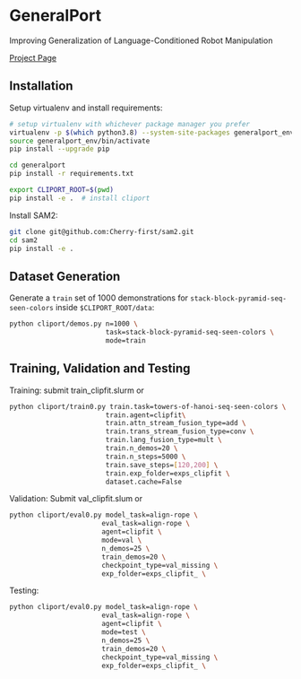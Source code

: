 # GeneralPort 
Improving Generalization of Language-Conditioned Robot Manipulation

[Project Page](https://qm-ipalab.github.io/GeneralPort/) 


## Installation
Setup virtualenv and install requirements:
```bash
# setup virtualenv with whichever package manager you prefer
virtualenv -p $(which python3.8) --system-site-packages generalport_env  
source generalport_env/bin/activate
pip install --upgrade pip

cd generalport
pip install -r requirements.txt

export CLIPORT_ROOT=$(pwd)
pip install -e .  # install cliport
```

Install SAM2:
```bash
git clone git@github.com:Cherry-first/sam2.git
cd sam2
pip install -e .
```

## Dataset Generation
Generate a `train` set of 1000 demonstrations for `stack-block-pyramid-seq-seen-colors` inside `$CLIPORT_ROOT/data`:
```bash
python cliport/demos.py n=1000 \
                        task=stack-block-pyramid-seq-seen-colors \
                        mode=train 
```

## Training, Validation and Testing
Training: submit train_clipfit.slurm or
```bash
python cliport/train0.py train.task=towers-of-hanoi-seq-seen-colors \
                        train.agent=clipfit\
                        train.attn_stream_fusion_type=add \
                        train.trans_stream_fusion_type=conv \
                        train.lang_fusion_type=mult \
                        train.n_demos=20 \
                        train.n_steps=5000 \
                        train.save_steps=[120,200] \
                        train.exp_folder=exps_clipfit \
                        dataset.cache=False 
```

Validation: Submit val_clipfit.slum or
```bash
python cliport/eval0.py model_task=align-rope \
                       eval_task=align-rope \
                       agent=clipfit \
                       mode=val \
                       n_demos=25 \
                       train_demos=20 \
                       checkpoint_type=val_missing \
                       exp_folder=exps_clipfit_ \
```

Testing:
```bash
python cliport/eval0.py model_task=align-rope \
                       eval_task=align-rope \
                       agent=clipfit \
                       mode=test \
                       n_demos=25 \
                       train_demos=20 \
                       checkpoint_type=val_missing \
                       exp_folder=exps_clipfit_ \
```

